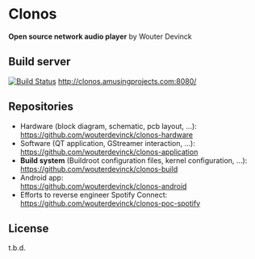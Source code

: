 Clonos
======
**Open source network audio player**
by Wouter Devinck

Build server
------------
[![Build Status](http://clonos.amusingprojects.com:8080/buildStatus/icon?job=Clonos)](http://clonos.amusingprojects.com:8080/job/Clonos/) http://clonos.amusingprojects.com:8080/

Repositories
------------
 * Hardware (block diagram, schematic, pcb layout, ...): <br />
   https://github.com/wouterdevinck/clonos-hardware
 * Software (QT application, GStreamer interaction, ...): <br />
   https://github.com/wouterdevinck/clonos-application
 * **Build system** (Buildroot configuration files, kernel configuration, ...): <br />
   https://github.com/wouterdevinck/clonos-build
 * Android app: <br />
   https://github.com/wouterdevinck/clonos-android
 * Efforts to reverse engineer Spotify Connect: <br />
   https://github.com/wouterdevinck/clonos-poc-spotify

License
-------
t.b.d.
